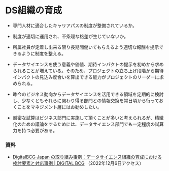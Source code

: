 # DS組織の育成

- 専門人材に適合したキャリアパスの制度が整備されているか。
- 制度が適切に運用され、不条理な格差が生じていないか。

- 所属社員が定着し出来る限り長期間働いてもらえるよう適切な報酬を提示できるように制度を整える。
- データサイエンスを使う意義や価値、期待インパクトの提示を初めから求められることが増えている。そのため、プロジェクトの立ち上げ段階から期待インパクトの見込み度合いを算出できる能力がプロジェクトのリーダーに求められる。
- 昨今のビジネス動向からデータサイエンスを活用できる領域を定期的に検討し、少なくともそれらに関わり得る部門との情報交換を常日頃から行っておくことをマネジメント層にはお勧めしたい。
- 厳密な試算はビジネス部門に実施して頂くことが多いと考えられるが、精緻化のための議論をするためには、データサイエンス部門でも一定程度の試算力を持つ必要がある。


### 資料

- [DigitalBCG Japan の取り組み事例：データサイエンス組織の育成における検討要素と対応事例 | DIGITAL BCG](https://digitalbcgjapan-com-2021-prod.s3.ap-northeast-1.amazonaws.com/works/file1_path60d2f3c326b42.pdf) （2022年12月6日アクセス）
